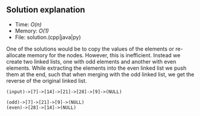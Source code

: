 ## Solution explanation
* Time: _O(n)_
* Memory: _O(1)_
* File: solution.(cpp|java|py)

One of the solutions would be to copy the values of the elements or re-allocate memory for the nodes.
However, this is inefficient. Instead we create two linked lists, one with odd elements and another with
even elements. While extracting the elements into the even linked list we push them at the end,
such that when merging with the odd linked list, we get the reverse of the original linked list.

```
(input)->[7]->[14]->[21]->[28]->[9]->(NULL)

(odd)->[7]->[21]->[9]->(NULL)
(even)->[28]->[14]->(NULL)
```
